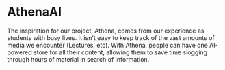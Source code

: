 # AthenaAI
The inspiration for our project, Athena, comes from our experience as students with busy lives. It isn't easy to keep track of the vast amounts of media we encounter (Lectures, etc).  With Athena, people can have one AI-powered store for all their content, allowing them to save time slogging through hours of material in search of information. 
